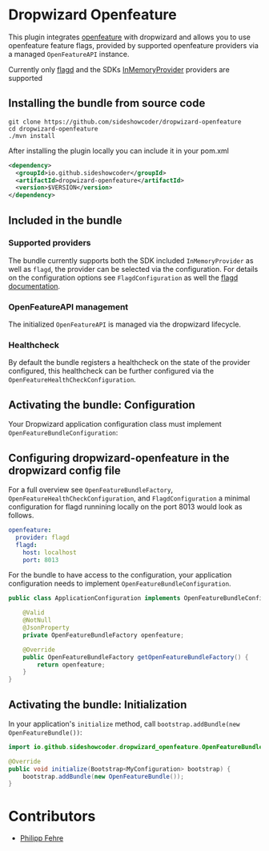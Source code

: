 # Dropwizard Openfeature

This plugin integrates [openfeature](https://openfeature.dev/) with dropwizard and allows you to use openfeature feature
flags, provided by supported openfeature providers via a managed `OpenFeatureAPI` instance.

Currently only [flagd](https://flagd.dev/) and the SDKs 
[InMemoryProvider](https://github.com/open-feature/java-sdk/blob/main/src/main/java/dev/openfeature/sdk/providers/memory/InMemoryProvider.java) 
providers are supported

## Installing the bundle from source code

```
git clone https://github.com/sideshowcoder/dropwizard-openfeature
cd dropwizard-openfeature
./mvn install
```

After installing the plugin locally you can include it in your pom.xml

```xml
<dependency>
  <groupId>io.github.sideshowcoder</groupId>
  <artifactId>dropwizard-openfeature</artifactId>
  <version>$VERSION</version>
</dependency>
```

## Included in the bundle

### Supported providers

The bundle currently supports both the SDK included `InMemoryProvider` as well as `flagd`, the provider can be selected
via the configuration. For details on the configuration options see `FlagdConfiguration` as well the 
[flagd documentation](https://flagd.dev/providers/java/).

### OpenFeatureAPI management

The initialized `OpenFeatureAPI` is managed via the dropwizard lifecycle.

### Healthcheck

By default the bundle registers a healthcheck on the state of the provider configured, this healthcheck can be further 
configured via the `OpenFeatureHealthCheckConfiguration`.

## Activating the bundle: Configuration

Your Dropwizard application configuration class must implement `OpenFeatureBundleConfiguration`:

## Configuring dropwizard-openfeature in the dropwizard config file

For a full overview see `OpenFeatureBundleFactory`, `OpenFeatureHealthCheckConfiguration`, and `FlagdConfiguration` a 
minimal configuration for flagd runnining locally on the port 8013 would look as follows.

```yaml
openfeature:
  provider: flagd
  flagd:
    host: localhost
    port: 8013
```

For the bundle to have access to the configuration, your application configuration needs to implement 
`OpenFeatureBundleConfiguration`.

```java
public class ApplicationConfiguration implements OpenFeatureBundleConfiguration {

    @Valid
    @NotNull
    @JsonProperty
    private OpenFeatureBundleFactory openfeature;

    @Override
    public OpenFeatureBundleFactory getOpenFeatureBundleFactory() {
        return openfeature;
    }
}
```

## Activating the bundle: Initialization

In your application's `initialize` method, call `bootstrap.addBundle(new OpenFeatureBundle())`:

```java
import io.github.sideshowcoder.dropwizard_openfeature.OpenFeatureBundle;

@Override
public void initialize(Bootstrap<MyConfiguration> bootstrap) {
    bootstrap.addBundle(new OpenFeatureBundle());
}
```

# Contributors
* [Philipp Fehre](https://github.com/sideshowcoder)
